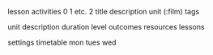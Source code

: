 lesson
  activities
    0
    1 etc.
    2
      title
      description
      unit (:film)
      tags

unit
  description
  duration
  level
  outcomes
  resources
  lessons

settings
  timetable
    mon
    tues
    wed
